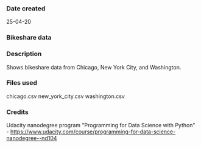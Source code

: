 ### Date created
25-04-20

### Bikeshare data


### Description
Shows bikeshare data from Chicago, New York City, and Washington.

### Files used
chicago.csv
new_york_city.csv
washington.csv

### Credits
Udacity nanodegree program "Programming for Data Science with Python" - https://www.udacity.com/course/programming-for-data-science-nanodegree--nd104

